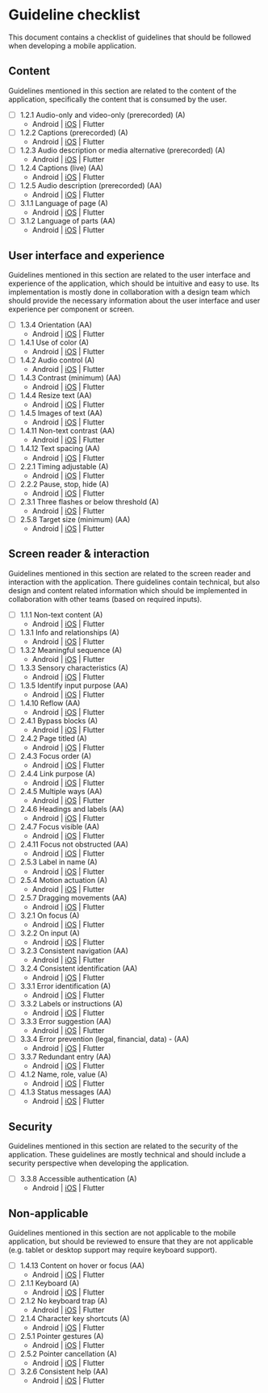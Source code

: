 # Guideline checklist

This document contains a checklist of guidelines that should be followed when developing a mobile application.

## Content

Guidelines mentioned in this section are related to the content of the application, specifically the content that is consumed by the user.

- [ ] 1.2.1 Audio-only and video-only (prerecorded) (A)
  - Android | [iOS](platforms/ios/guideline_perceivable_ios.md#wcag-121-and-122) | Flutter
- [ ] 1.2.2 Captions (prerecorded) (A)
  - Android | [iOS](platforms/ios/guideline_perceivable_ios.md#wcag-121-and-122) | Flutter
- [ ] 1.2.3 Audio description or media alternative (prerecorded) (A)
  - Android | [iOS](platforms/ios/guideline_perceivable_ios.md#wcag-123) | Flutter
- [ ] 1.2.4 Captions (live) (AA)
  - Android | [iOS](platforms/ios/guideline_perceivable_ios.md#wcag-124) | Flutter
- [ ] 1.2.5 Audio description (prerecorded) (AA)
  - Android | [iOS](platforms/ios/guideline_perceivable_ios.md#wcag-125) | Flutter
- [ ] 3.1.1 Language of page (A)
  - Android | [iOS](platforms/ios/guideline_understandable_ios.md#wcag-311) | Flutter
- [ ] 3.1.2 Language of parts (AA)
  - Android | [iOS](platforms/ios/guideline_understandable_ios.md#wcag-312) | Flutter

## User interface and experience

Guidelines mentioned in this section are related to the user interface and experience of the application, which should be intuitive and easy to use. Its implementation is mostly done in collaboration with a design team which should provide the necessary information about the user interface and user experience per component or screen.

- [ ] 1.3.4 Orientation (AA)
  - Android | [iOS](platforms/ios/guideline_perceivable_ios.md#wcag-134) | Flutter
- [ ] 1.4.1 Use of color (A)
  - Android | [iOS](platforms/ios/guideline_perceivable_ios.md#other-perceivable-guidelines) | Flutter
- [ ] 1.4.2 Audio control (A)
  - Android | [iOS](platforms/ios/guideline_perceivable_ios.md#other-perceivable-guidelines) | Flutter
- [ ] 1.4.3 Contrast (minimum) (AA)
  - Android | [iOS](platforms/ios/guideline_perceivable_ios.md#other-perceivable-guidelines) | Flutter
- [ ] 1.4.4 Resize text (AA)
  - Android | [iOS](platforms/ios/guideline_perceivable_ios.md#wcag-144) | Flutter
- [ ] 1.4.5 Images of text (AA)
  - Android | [iOS](platforms/ios/guideline_perceivable_ios.md#wcag-145) | Flutter
- [ ] 1.4.11 Non-text contrast (AA)
  - Android | [iOS](platforms/ios/guideline_perceivable_ios.md#other-perceivable-guidelines) | Flutter
- [ ] 1.4.12 Text spacing (AA)
  - Android | [iOS](platforms/ios/guideline_perceivable_ios.md#other-perceivable-guidelines) | Flutter
- [ ] 2.2.1 Timing adjustable (A)
  - Android | [iOS](platforms/ios/guideline_operable_ios.md#wcag-221) | Flutter
- [ ] 2.2.2 Pause, stop, hide (A)
  - Android | [iOS](platforms/ios/guideline_operable_ios.md#wcag-222) | Flutter
- [ ] 2.3.1 Three flashes or below threshold (A)
  - Android | [iOS](platforms/ios/guideline_operable_ios.md#wcag-231) | Flutter
- [ ] 2.5.8 Target size (minimum) (AA)
  - Android | [iOS](platforms/ios/guideline_operable_ios.md#wcag-258) | Flutter

## Screen reader & interaction

Guidelines mentioned in this section are related to the screen reader and interaction with the application. There guidelines contain technical, but also design and content related information which should be implemented in collaboration with other teams (based on required inputs).

- [ ] 1.1.1 Non-text content (A)
  - Android | [iOS](platforms/ios/guideline_perceivable_ios.md#wcag-111) | Flutter
- [ ] 1.3.1 Info and relationships (A)
  - Android | [iOS](platforms/ios/guideline_perceivable_ios.md#wcag-131) | Flutter
- [ ] 1.3.2 Meaningful sequence (A)
  - Android | [iOS](platforms/ios/guideline_perceivable_ios.md#wcag-132) | Flutter
- [ ] 1.3.3 Sensory characteristics (A)
  - Android | [iOS](platforms/ios/guideline_perceivable_ios.md#wcag-133) | Flutter
- [ ] 1.3.5 Identify input purpose (AA)
  - Android | [iOS](platforms/ios/guideline_perceivable_ios.md#wcag-135) | Flutter
- [ ] 1.4.10 Reflow (AA)
  - Android | [iOS](platforms/ios/guideline_perceivable_ios.md#wcag-1410) | Flutter
- [ ] 2.4.1 Bypass blocks (A)
  - Android | [iOS](platforms/ios/guideline_operable_ios.md#wcag-241) | Flutter
- [ ] 2.4.2 Page titled (A)
  - Android | [iOS](platforms/ios/guideline_operable_ios.md#wcag-242) | Flutter
- [ ] 2.4.3 Focus order (A)
  - Android | [iOS](platforms/ios/guideline_operable_ios.md#wcag-243) | Flutter
- [ ] 2.4.4 Link purpose (A)
  - Android | [iOS](platforms/ios/guideline_operable_ios.md#wcag-244) | Flutter
- [ ] 2.4.5 Multiple ways (AA)
  - Android | [iOS](platforms/ios/guideline_operable_ios.md#other-operable-guidelines) | Flutter
- [ ] 2.4.6 Headings and labels (AA)
  - Android | [iOS](platforms/ios/guideline_operable_ios.md#wcag-246) | Flutter
- [ ] 2.4.7 Focus visible (AA)
  - Android | [iOS](platforms/ios/guideline_operable_ios.md#wcag-247) | Flutter
- [ ] 2.4.11 Focus not obstructed (AA)
  - Android | [iOS](platforms/ios/guideline_operable_ios.md#wcag-2411) | Flutter
- [ ] 2.5.3 Label in name (A) 
  - Android | [iOS](platforms/ios/guideline_operable_ios.md#wcag-253) | Flutter
- [ ] 2.5.4 Motion actuation (A)
  - Android | [iOS](platforms/ios/guideline_operable_ios.md#wcag-254) | Flutter
- [ ] 2.5.7 Dragging movements (AA)
  - Android | [iOS](platforms/ios/guideline_operable_ios.md#wcag-257) | Flutter
- [ ] 3.2.1 On focus (A)
  - Android | [iOS](platforms/ios/guideline_understandable_ios.md#wcag-321-and-322) | Flutter
- [ ] 3.2.2 On input (A)
  - Android | [iOS](platforms/ios/guideline_understandable_ios.md#wcag-321-and-322) | Flutter
- [ ] 3.2.3 Consistent navigation (AA)
  - Android | [iOS](platforms/ios/guideline_understandable_ios.md#wcag-323) | Flutter
- [ ] 3.2.4 Consistent identification (AA)
  - Android | [iOS](platforms/ios/guideline_understandable_ios.md#wcag-324) | Flutter
- [ ] 3.3.1 Error identification (A)
  - Android | [iOS](platforms/ios/guideline_understandable_ios.md#wcag-331) | Flutter
- [ ] 3.3.2 Labels or instructions (A)
  - Android | [iOS](platforms/ios/guideline_understandable_ios.md#wcag-332) | Flutter
- [ ] 3.3.3 Error suggestion (AA)
  - Android | [iOS](platforms/ios/guideline_understandable_ios.md#wcag-333) | Flutter
- [ ] 3.3.4 Error prevention (legal, financial, data) - (AA)
  - Android | [iOS](platforms/ios/guideline_understandable_ios.md#wcag-334) | Flutter
- [ ] 3.3.7 Redundant entry (AA)
  - Android | [iOS](platforms/ios/guideline_understandable_ios.md#wcag-337) | Flutter
- [ ] 4.1.2 Name, role, value (A)
  - Android | [iOS](platforms/ios/guideline_robust_ios.md#wcag-412) | Flutter
- [ ] 4.1.3 Status messages (AA)
  - Android | [iOS](platforms/ios/guideline_robust_ios.md#wcag-413) | Flutter

## Security

Guidelines mentioned in this section are related to the security of the application. These guidelines are mostly technical and should include a security perspective when developing the application.

- [ ] 3.3.8 Accessible authentication (A)
  - Android | [iOS](platforms/ios/guideline_understandable_ios.md#wcag-338) | Flutter

## Non-applicable

Guidelines mentioned in this section are not applicable to the mobile application, but should be reviewed to ensure that they are not applicable (e.g. tablet or desktop support may require keyboard support).

- [ ] 1.4.13 Content on hover or focus (AA)
  - Android | [iOS](platforms/ios/guideline_perceivable_ios.md#other-perceivable-guidelines) | Flutter
- [ ] 2.1.1 Keyboard (A)
  - Android | [iOS](platforms/ios/guideline_operable_ios.md#other-operable-guidelines) | Flutter
- [ ] 2.1.2 No keyboard trap (A)
  - Android | [iOS](platforms/ios/guideline_operable_ios.md#other-operable-guidelines) | Flutter
- [ ] 2.1.4 Character key shortcuts (A)
  - Android | [iOS](platforms/ios/guideline_operable_ios.md#other-operable-guidelines) | Flutter
- [ ] 2.5.1 Pointer gestures (A)
  - Android | [iOS](platforms/ios/guideline_operable_ios.md#other-operable-guidelines) | Flutter
- [ ] 2.5.2 Pointer cancellation (A)
  - Android | [iOS](platforms/ios/guideline_operable_ios.md#other-operable-guidelines) | Flutter
- [ ] 3.2.6 Consistent help (AA)
  - Android | [iOS](platforms/ios/guideline_understandable_ios.md#other-understandable-guidelines) | Flutter
